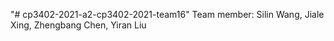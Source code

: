 "# cp3402-2021-a2-cp3402-2021-team16" 
Team member: Silin Wang, Jiale Xing, Zhengbang Chen, Yiran Liu
